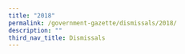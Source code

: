 ```yaml
---
title: "2018"
permalink: /government-gazette/dismissals/2018/
description: ""
third_nav_title: Dismissals
---
```

